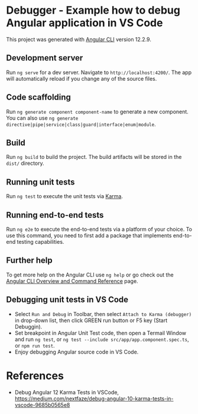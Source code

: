 # Debugger - Example how to debug Angular application in VS Code

This project was generated with [Angular CLI](https://github.com/angular/angular-cli) version 12.2.9.

## Development server

Run `ng serve` for a dev server. Navigate to `http://localhost:4200/`. The app will automatically reload if you change any of the source files.

## Code scaffolding

Run `ng generate component component-name` to generate a new component. You can also use `ng generate directive|pipe|service|class|guard|interface|enum|module`.

## Build

Run `ng build` to build the project. The build artifacts will be stored in the `dist/` directory.

## Running unit tests

Run `ng test` to execute the unit tests via [Karma](https://karma-runner.github.io).

## Running end-to-end tests

Run `ng e2e` to execute the end-to-end tests via a platform of your choice. To use this command, you need to first add a package that implements end-to-end testing capabilities.

## Further help

To get more help on the Angular CLI use `ng help` or go check out the [Angular CLI Overview and Command Reference](https://angular.io/cli) page.

## Debugging unit tests in VS Code

- Select `Run and Debug` in Toolbar, then select `Attach to Karma (debugger)` in drop-down list, then click GREEN run button or F5 key (Start Debuggin).
- Set breakpoint in Angular Unit Test code, then open a Termail Window and run `ng test`, or `ng test --include src/app/app.component.spec.ts`, or `npm run test`.
- Enjoy debugging Angular source code in VS Code.

# References

- Debug Angular 12 Karma Tests in VSCode, https://medium.com/nextfaze/debug-angular-10-karma-tests-in-vscode-9685b0565e8
